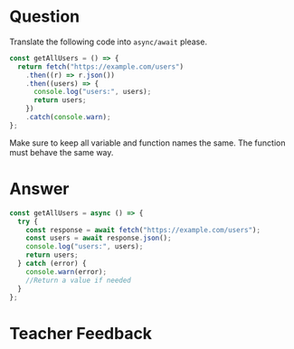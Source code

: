 # Question

Translate the following code into `async/await` please.

```js
const getAllUsers = () => {
  return fetch("https://example.com/users")
    .then((r) => r.json())
    .then((users) => {
      console.log("users:", users);
      return users;
    })
    .catch(console.warn);
};
```

Make sure to keep all variable and function names the same. The function must behave the same way.

# Answer

```js
const getAllUsers = async () => {
  try {
    const response = await fetch("https://example.com/users");
    const users = await response.json();
    console.log("users:", users);
    return users;
  } catch (error) {
    console.warn(error);
    //Return a value if needed
  }
};
```

# Teacher Feedback
